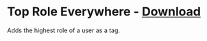 # Top Role Everywhere - [Download](https://betterdiscord.net/ghdl?url=https://raw.githubusercontent.com/mwittrien/BetterDiscordAddons/master/Plugins/TopRoleEverywhere/TopRoleEverywhere.plugin.js)

Adds the highest role of a user as a tag.
